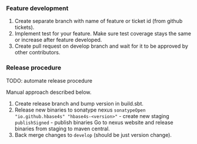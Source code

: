 ### Feature development

1. Create separate branch with name of feature or ticket id (from github tickets).
2. Implement test for your feature. Make sure test coverage stays the same or increase after feature developed.
3. Create pull request on develop branch and wait for it to be approved by other contributors.

### Release procedure

TODO: automate release procedure

Manual approach described below.
1. Create release branch and bump version in build.sbt. 
2. Release new binaries to sonatype nexus
`sonatypeOpen "io.github.hbase4s" "hbase4s-<version>"` - create new staging
`publishSigned` - publish binaries
Go to nexus website and release binaries from staging to maven central.
3. Back merge changes to `develop` (should be just version change).